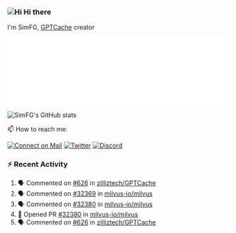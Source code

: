 ### <img src='https://qpluspicture.oss-cn-beijing.aliyuncs.com/6LjjQA/Hi.gif' alt='Hi' width="24"/> Hi there

I'm SimFG, [GPTCache](https://github.com/zilliztech/GPTCache) creator

![Metrics 👋](/metrics.plugin.followup.user.svg)

![SimFG's GitHub stats](https://github-readme-stats.vercel.app/api?username=SimFG&show_icons=true&theme=radical&count_private=true)

📫 How to reach me:

[![Connect on Mail](https://img.shields.io/badge/Ask%20me-anything-1abc9c.svg)](mailto:1142838399@qq.com)
[![Twitter](https://img.shields.io/twitter/follow/FogSim?style=social)](https://twitter.com/FogSim)
[![Discord](https://img.shields.io/discord/1092648432495251507?label=Discord&logo=discord)](https://discord.gg/Q8C6WEjSWV)

### :zap: Recent Activity

<!--START_SECTION:activity-->
1. 🗣 Commented on [#626](https://github.com/zilliztech/GPTCache/issues/626) in [zilliztech/GPTCache](https://github.com/zilliztech/GPTCache)
2. 🗣 Commented on [#32369](https://github.com/milvus-io/milvus/issues/32369) in [milvus-io/milvus](https://github.com/milvus-io/milvus)
3. 🗣 Commented on [#32380](https://github.com/milvus-io/milvus/issues/32380) in [milvus-io/milvus](https://github.com/milvus-io/milvus)
4. 💪 Opened PR [#32380](https://github.com/milvus-io/milvus/pull/32380) in [milvus-io/milvus](https://github.com/milvus-io/milvus)
5. 🗣 Commented on [#626](https://github.com/zilliztech/GPTCache/issues/626) in [zilliztech/GPTCache](https://github.com/zilliztech/GPTCache)
<!--END_SECTION:activity-->

